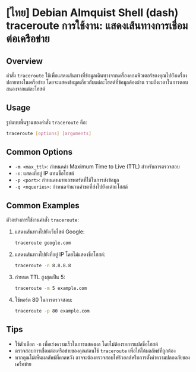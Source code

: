 # [ไทย] Debian Almquist Shell (dash) traceroute การใช้งาน: แสดงเส้นทางการเชื่อมต่อเครือข่าย

## Overview
คำสั่ง `traceroute` ใช้เพื่อแสดงเส้นทางที่ข้อมูลเดินทางจากเครื่องคอมพิวเตอร์ของคุณไปยังเครื่องปลายทางในเครือข่าย โดยจะแสดงข้อมูลเกี่ยวกับแต่ละโฮสต์ที่ข้อมูลต้องผ่าน รวมถึงเวลาในการตอบสนองจากแต่ละโฮสต์

## Usage
รูปแบบพื้นฐานของคำสั่ง `traceroute` คือ:

```bash
traceroute [options] [arguments]
```

## Common Options
- `-m <max_ttl>`: กำหนดค่า Maximum Time to Live (TTL) สำหรับการตรวจสอบ
- `-n`: แสดงที่อยู่ IP แทนชื่อโฮสต์
- `-p <port>`: กำหนดหมายเลขพอร์ตที่ใช้ในการส่งข้อมูล
- `-q <nqueries>`: กำหนดจำนวนคำขอที่ส่งไปยังแต่ละโฮสต์

## Common Examples
ตัวอย่างการใช้งานคำสั่ง `traceroute`:

1. แสดงเส้นทางไปยังเว็บไซต์ Google:
   ```bash
   traceroute google.com
   ```

2. แสดงเส้นทางไปยังที่อยู่ IP โดยไม่แสดงชื่อโฮสต์:
   ```bash
   traceroute -n 8.8.8.8
   ```

3. กำหนด TTL สูงสุดเป็น 5:
   ```bash
   traceroute -m 5 example.com
   ```

4. ใช้พอร์ต 80 ในการตรวจสอบ:
   ```bash
   traceroute -p 80 example.com
   ```

## Tips
- ใช้ตัวเลือก `-n` เพื่อเร่งความเร็วในการแสดงผล โดยไม่ต้องรอการแปลชื่อโฮสต์
- ตรวจสอบการเชื่อมต่อเครือข่ายของคุณก่อนใช้ `traceroute` เพื่อให้ได้ผลลัพธ์ที่ถูกต้อง
- หากคุณไม่เห็นผลลัพธ์ที่คาดหวัง อาจจะต้องตรวจสอบไฟร์วอลล์หรือการตั้งค่าความปลอดภัยของเครือข่าย